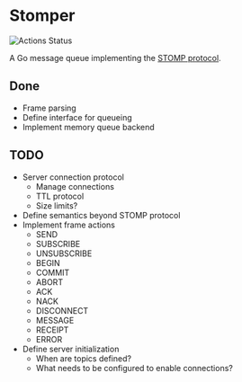 # Stomper

![Actions Status](https://github.com/tydar/stomper/actions/workflows/go.yml/badge.svg)

A Go message queue implementing the [STOMP protocol](https://stomp.github.io/stomp-specification-1.2.html).

## Done

* Frame parsing
* Define interface for queueing
* Implement memory queue backend

## TODO

* Server connection protocol
    * Manage connections
    * TTL protocol
    * Size limits?
* Define semantics beyond STOMP protocol
* Implement frame actions
    * SEND
    * SUBSCRIBE
    * UNSUBSCRIBE
    * BEGIN
    * COMMIT
    * ABORT
    * ACK
    * NACK
    * DISCONNECT
    * MESSAGE
    * RECEIPT
    * ERROR
* Define server initialization
    * When are topics defined?
    * What needs to be configured to enable connections?


